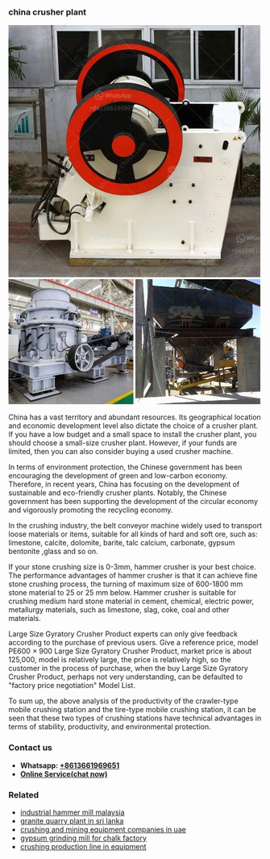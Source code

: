 <h3>china crusher plant</h3><img src='1708332563.jpg' alt=''><p>China has a vast territory and abundant resources. Its geographical location and economic development level also dictate the choice of a crusher plant. If you have a low budget and a small space to install the crusher plant, you should choose a small-size crusher plant. However, if your funds are limited, then you can also consider buying a used crusher machine.</p><p>In terms of environment protection, the Chinese government has been encouraging the development of green and low-carbon economy. Therefore, in recent years, China has focusing on the development of sustainable and eco-friendly crusher plants. Notably, the Chinese government has been supporting the development of the circular economy and vigorously promoting the recycling economy.</p><p>In the crushing industry, the belt conveyor machine widely used to transport loose materials or items, suitable for all kinds of hard and soft ore, such as: limestone, calcite, dolomite, barite, talc calcium, carbonate, gypsum bentonite ,glass and so on.</p><p>If your stone crushing size is 0-3mm, hammer crusher is your best choice. The performance advantages of hammer crusher is that it can achieve fine stone crushing process, the turning of maximum size of 600-1800 mm stone material to 25 or 25 mm below. Hammer crusher is suitable for crushing medium hard stone material in cement, chemical, electric power, metallurgy materials, such as limestone, slag, coke, coal and other materials.</p><p>Large Size Gyratory Crusher Product experts can only give feedback according to the purchase of previous users. Give a reference price, model PE600 × 900 Large Size Gyratory Crusher Product, market price is about 125,000, model is relatively large, the price is relatively high, so the customer in the process of purchase, when the buy Large Size Gyratory Crusher Product, perhaps not very understanding, can be defaulted to "factory price negotiation" Model List.</p><p>To sum up, the above analysis of the productivity of the crawler-type mobile crushing station and the tire-type mobile crushing station, it can be seen that these two types of crushing stations have technical advantages in terms of stability, productivity, and environmental protection.</p><h3>Contact us</h3><ul><li><strong>Whatsapp:&nbsp;<a href="https://wa.me/8613661969651">+8613661969651</a></strong></li><li><a href="https://swt.shibang-china.com/?git&amp;zhl&amp;china crusher plant"><strong>Online Service(chat now)</strong></a></li></ul><h3>Related</h3><ul><li><a href='industrial hammer mill malaysia.md'>industrial hammer mill malaysia</a></li><li><a href='granite quarry plant in sri lanka.md'>granite quarry plant in sri lanka</a></li><li><a href='crushing and mining equipment companies in uae.md'>crushing and mining equipment companies in uae</a></li><li><a href='gypsum grinding mill for chalk factory.md'>gypsum grinding mill for chalk factory</a></li><li><a href='crushing production line in equipment.md'>crushing production line in equipment</a></li></ul>
